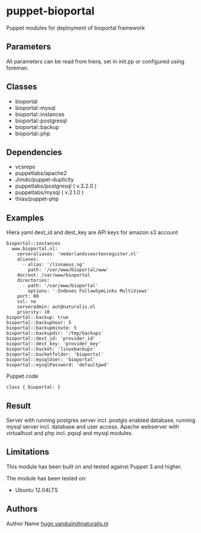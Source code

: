 puppet-bioportal
===================

Puppet modules for deployment of bioportal framework

Parameters
-------------
All parameters can be read from hiera, set in init.pp or configured using foreman. 

Classes
-------------
- bioportal
- bioportal::mysql
- bioportal::instances
- bioportal::postgresql
- bioportal::backup
- bioportal::php

Dependencies
-------------
- vcsrepo
- puppetlabs/apache2 
- Jimdo/puppet-duplicity
- puppetlabs/postgresql ( v.3.2.0 )
- puppetlabs/mysql ( v.2.1.0 )
- thias/puppet-php

Examples
-------------
Hiera yaml
dest_id and dest_key are API keys for amazon s3 account


```
bioportal::instances
  www.bioportal.nl:
    serveraliases: 'nederlandssoortenregister.nl'
    aliases:
      - alias: '/linnaeus_ng'
        path: '/var/www/bioportal/www'
    docroot: /var/www/bioportal
    directories:
      - path: '/var/www/bioportal'
        options: '-Indexes FollowSymLinks MultiViews'
    port: 80
    ssl: no
    serveradmin: aut@naturalis.nl
    priority: 10
bioportal::backup: true
bioportal::backuphour: 5
bioportal::backupminute: 5
bioportal::backupdir: '/tmp/backups'
bioportal::dest_id: 'provider_id'
bioportal::dest_key: 'provider_key'
bioportal::bucket: 'linuxbackups'
bioportal::bucketfolder: 'bioportal'
bioportal::mysqlUser: 'bioportal'
bioportal::mysqlPassword: 'defaultpwd'

```
Puppet code
```
class { bioportal: }
```
Result
-------------
Server with running postgres server incl. postgis enabled database, running mysql server incl. database and user access. Apache webserver with virtualhost and php incl. pqsql and mysql modules. 

Limitations
-------------
This module has been built on and tested against Puppet 3 and higher.

The module has been tested on:
- Ubuntu 12.04LTS


Authors
-------------
Author Name <hugo.vanduijn@naturalis.nl>

